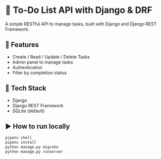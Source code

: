 # 📝 To-Do List API with Django & DRF

A simple RESTful API to manage tasks, built with Django and Django REST Framework.

## 🚀 Features
- Create / Read / Update / Delete Tasks
- Admin panel to manage tasks
- Authentication
- Filter by completion status

## 🔧 Tech Stack
- Django
- Django REST Framework
- SQLite (default)

## ▶️ How to run locally
```bash
pipenv shell
pipenv install
python manage.py migrate
python manage.py runserver
